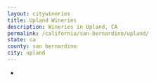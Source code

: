 ```yaml
---
layout: citywineries
title: Upland Wineries
description: Wineries in Upland, CA
permalink: /california/san-bernardino/upland/
state: ca
county: san bernardino
city: upland
---
```

-
